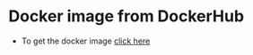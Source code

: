 # Docker image from DockerHub
- To get the docker image [click here](https://hub.docker.com/repository/docker/diegoclair/go-hpa)